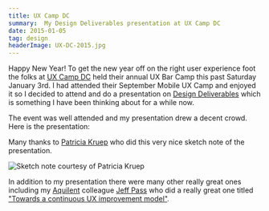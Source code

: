 ```yaml
---
title: UX Camp DC
summary:  My Design Deliverables presentation at UX Camp DC
date: 2015-01-05
tag: design
headerImage: UX-DC-2015.jpg
---
```


Happy New Year! To get the new year off on the right user experience foot the folks at [UX Camp DC](http://uxcampdc.com/) held their annual UX Bar Camp this past Saturday January 3rd. I had attended their September Mobile UX Camp and enjoyed it so I decided to attend and do a presentation on [Design Deliverables](http://peterkaizer.com/design-deliverables/) which is something I have been thinking about for a while now.

The event was well attended and my presentation drew a decent crowd. Here is the presentation:

<script async class="speakerdeck-embed" data-id="5ac3ef1076580132049a22819074b7b4" data-ratio="1.33333333333333" src="//speakerdeck.com/assets/embed.js"></script>

Many thanks to [Patricia Kruep](https://twitter.com/littleberry) who did this very nice sketch note of the presentation.

![Sketch note courtesy of Patricia Kruep](/images/2015/UXDC-2015-presentation-sketch-note.jpg)

In addition to my presentation there were many other really great ones including my [Aquilent](http://aquilent.com/) colleague [Jeff Pass](https://twitter.com/jeffpass) who did a really great one titled ["Towards a continuous UX improvement model"](http://lanyrd.com/2015/uxcampdc/sdhcmt/).
